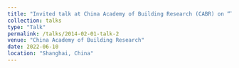 ```yaml
---
title: "Invited talk at China Academy of Building Research (CABR) on “The Opportunities and Challenges of Reinforcement Learning for Smart Building Control”"
collection: talks
type: "Talk"
permalink: /talks/2014-02-01-talk-2
venue: "China Academy of Building Research"
date: 2022-06-10
location: "Shanghai, China"
---
```



